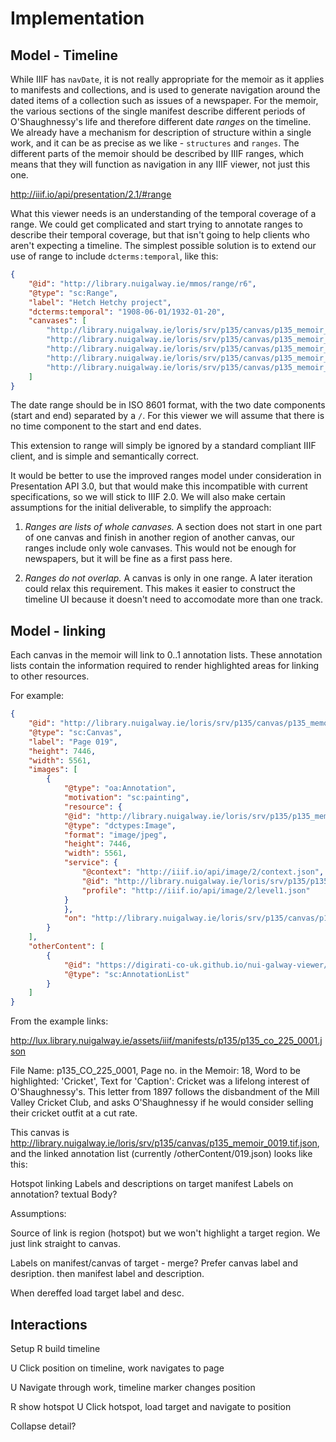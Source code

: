 # Implementation

## Model - Timeline

While IIIF has `navDate`, it is not really appropriate for the memoir as it applies to manifests and collections, and is used to generate navigation around the dated items of a collection such as issues of a newspaper. For the memoir, the various sections of the single manifest describe different periods of O'Shaughnessy's life and therefore different date *ranges* on the timeline. We already have a mechanism for description of structure within a single work, and it can be as precise as we like - `structures` and `ranges`. The different parts of the memoir should be described by IIIF ranges, which means that they will function as navigation in any IIIF viewer, not just this one.

http://iiif.io/api/presentation/2.1/#range

What this viewer needs is an understanding of the temporal coverage of a range. We could get complicated and start trying to annotate ranges to describe their temporal coverage, but that isn't going to help clients who aren't expecting a timeline. The simplest possible solution is to extend our use of range to include `dcterms:temporal`, like this:

```json  
{
    "@id": "http://library.nuigalway.ie/mmos/range/r6",
    "@type": "sc:Range",
    "label": "Hetch Hetchy project",
    "dcterms:temporal": "1908-06-01/1932-01-20",
    "canvases": [
        "http://library.nuigalway.ie/loris/srv/p135/canvas/p135_memoir_0026.tif.json",
        "http://library.nuigalway.ie/loris/srv/p135/canvas/p135_memoir_0027.tif.json",
        "http://library.nuigalway.ie/loris/srv/p135/canvas/p135_memoir_0028.tif.json",
        "http://library.nuigalway.ie/loris/srv/p135/canvas/p135_memoir_0029.tif.json",
        "http://library.nuigalway.ie/loris/srv/p135/canvas/p135_memoir_0030.tif.json"
    ]
}
```

The date range should be in ISO 8601 format, with the two date components (start and end) separated by a `/`. For this viewer we will assume that there is no time component to the start and end dates.

This extension to range will simply be ignored by a standard compliant IIIF client, and is simple and semantically correct.

It would be better to use the improved ranges model under consideration in Presentation API 3.0, but that would make this incompatible with current specifications, so we will stick to IIIF 2.0. We will also make certain assumptions for the initial deliverable, to simplify the approach:

1. *Ranges are lists of whole canvases.* A section does not start in one part of one canvas and finish in another region of another canvas, our ranges include only wole canvases. This would not be enough for newspapers, but it will be fine as a first pass here.

2. *Ranges do not overlap.* A canvas is only in one range. A later iteration could relax this requirement. This makes it easier to construct the timeline UI because it doesn't need to accomodate more than one track. 

## Model - linking

Each canvas in the memoir will link to 0..1 annotation lists. These annotation lists contain the information required to render highlighted areas for linking to other resources.

For example:

```json
{
    "@id": "http://library.nuigalway.ie/loris/srv/p135/canvas/p135_memoir_0019.tif.json", 
    "@type": "sc:Canvas", 
    "label": "Page 019", 
    "height": 7446, 
    "width": 5561, 
    "images": [
        {
            "@type": "oa:Annotation", 
            "motivation": "sc:painting", 
            "resource": {
            "@id": "http://library.nuigalway.ie/loris/srv/p135/p135_memoir_0019.tif/full/full/0/default.jpg", 
            "@type": "dctypes:Image", 
            "format": "image/jpeg", 
            "height": 7446, 
            "width": 5561, 
            "service": {
                "@context": "http://iiif.io/api/image/2/context.json", 
                "@id": "http://library.nuigalway.ie/loris/srv/p135/p135_memoir_0019.tif", 
                "profile": "http://iiif.io/api/image/2/level1.json"
            }
            }, 
            "on": "http://library.nuigalway.ie/loris/srv/p135/canvas/p135_memoir_0019.tif.json"
        }
    ],
    "otherContent": [
        {
            "@id": "https://digirati-co-uk.github.io/nui-galway-viewer/otherContent/019.json",
            "@type": "sc:AnnotationList"
        }
    ]
}
```

From the example links:

http://lux.library.nuigalway.ie/assets/iiif/manifests/p135/p135_co_225_0001.json 

File Name: p135_CO_225_0001, Page no. in the Memoir: 18, Word to be highlighted: 'Cricket', Text for 'Caption': Cricket was a lifelong interest of O'Shaughnessy's. This letter from 1897 follows the disbandment of the Mill Valley Cricket Club, and asks O'Shaughnessy if he would consider selling their cricket outfit at a cut rate. 

This canvas is http://library.nuigalway.ie/loris/srv/p135/canvas/p135_memoir_0019.tif.json, and the linked annotation list (currently /otherContent/019.json) looks like this:




Hotspot linking
Labels and descriptions on target manifest
Labels on annotation? textual Body?

Assumptions:

Source of link is region (hotspot) but we won't highlight a target region. We just link straight to canvas.

Labels on manifest/canvas of target - merge? Prefer canvas label and desription. then manifest label and description.

When dereffed load target label and desc.



## Interactions

Setup
R build timeline

U Click position on timeline, work navigates to page

U Navigate through work, timeline marker changes position

R show hotspot
U Click hotspot, load target and navigate to position

Collapse detail?
